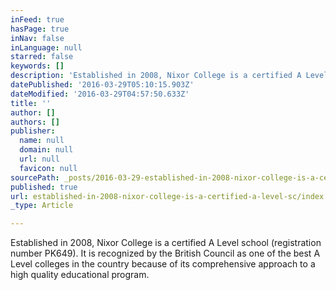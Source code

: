 ```yaml
---
inFeed: true
hasPage: true
inNav: false
inLanguage: null
starred: false
keywords: []
description: 'Established in 2008, Nixor College is a certified A Level school (registration number PK649). It is recognized by the British Council as one of the best A Level colleges in the country because of its comprehensive approach to a high quality educational program.'
datePublished: '2016-03-29T05:10:15.903Z'
dateModified: '2016-03-29T04:57:50.633Z'
title: ''
author: []
authors: []
publisher:
  name: null
  domain: null
  url: null
  favicon: null
sourcePath: _posts/2016-03-29-established-in-2008-nixor-college-is-a-certified-a-level-sc.md
published: true
url: established-in-2008-nixor-college-is-a-certified-a-level-sc/index.html
_type: Article

---
```

Established in 2008, Nixor College is a certified A Level school (registration number PK649). It is recognized by the British Council as one of the best A Level colleges in the country because of its comprehensive approach to a high quality educational program.